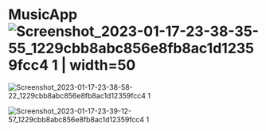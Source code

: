 # MusicApp![Screenshot_2023-01-17-23-38-35-55_1229cbb8abc856e8fb8ac1d12359fcc4 1 | width=50](https://user-images.githubusercontent.com/77614770/212978397-22e4d6f5-e8f9-4f50-9e01-1efd4cfeb8c3.jpg)

![Screenshot_2023-01-17-23-38-58-22_1229cbb8abc856e8fb8ac1d12359fcc4 1](https://user-images.githubusercontent.com/77614770/212979115-c61b4377-0298-4541-a248-df72a82f99cd.jpg)

![Screenshot_2023-01-17-23-39-12-57_1229cbb8abc856e8fb8ac1d12359fcc4 1](https://user-images.githubusercontent.com/77614770/212979228-6b354a5a-965d-40e6-ae3c-28c577255bf1.jpg)
